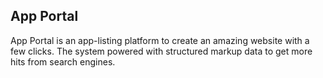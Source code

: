 
## App Portal

App Portal is an app-listing platform to create an amazing website with a few clicks. The system powered with structured markup data to get more hits from search engines.